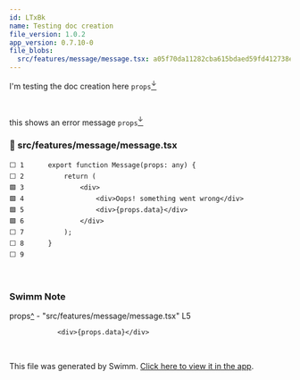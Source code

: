 ```yaml
---
id: LTxBk
name: Testing doc creation
file_version: 1.0.2
app_version: 0.7.10-0
file_blobs:
  src/features/message/message.tsx: a05f70da11282cba615bdaed59fd412738e28dc4
---
```


I'm testing the doc creation here `props`[<sup id="EXL7D">↓</sup>](#f-EXL7D)

<br/>

this shows an error message `props`[<sup id="EXL7D">↓</sup>](#f-EXL7D)
<!-- NOTE-swimm-snippet: the lines below link your snippet to Swimm -->
### 📄 src/features/message/message.tsx
```tsx
⬜ 1      export function Message(props: any) {
⬜ 2          return (
🟩 3              <div>
🟩 4                  <div>Oops! something went wrong</div>
🟩 5                  <div>{props.data}</div>
🟩 6              </div>
⬜ 7          );
⬜ 8      }
⬜ 9      
```

<br/>

<!-- THIS IS AN AUTOGENERATED SECTION. DO NOT EDIT THIS SECTION DIRECTLY -->
### Swimm Note

<span id="f-EXL7D">props</span>[^](#EXL7D) - "src/features/message/message.tsx" L5
```tsx
            <div>{props.data}</div>
```

<br/>

This file was generated by Swimm. [Click here to view it in the app](https://swimm-web-app.web.app/repos/Z2l0aHViJTNBJTNBc3Rva2Utd2VhdGhlciUzQSUzQUFkZGllQ29oZW4=/docs/LTxBk).